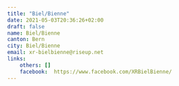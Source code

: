 ```yaml
---
title: "Biel/Bienne"
date: 2021-05-03T20:36:26+02:00
draft: false
name: Biel/Bienne
canton: Bern
city: Biel/Bienne
email: xr-bielbienne@riseup.net
links:
    others: []
    facebook:  https://www.facebook.com/XRBielBienne/
---
```


